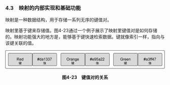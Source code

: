 ### 4.3　映射的内部实现和基础功能

映射是一种数据结构，用于存储一系列无序的键值对。

映射里基于键来存储值。图4-23通过一个例子展示了映射里键值对是如何存储的。映射功能强大的地方是，能够基于键快速检索数据。键就像索引一样，指向与该键关联的值。

![32.png](../images/32.png)
<center class="my_markdown"><b class="my_markdown">图4-23　键值对的关系</b></center>

